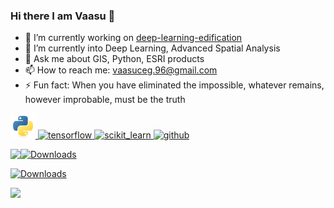 ### Hi there I am Vaasu 👋

- 🔭 I’m currently working on [deep-learning-edification](https://github.com/VaasuDevanS/deep-learning-edification)
- 🌱 I’m currently into Deep Learning, Advanced Spatial Analysis
- 💬 Ask me about GIS, Python, ESRI products
- 📫 How to reach me: [vaasuceg.96@gmail.com](mailto:vaasuceg.96.com)
- ⚡ Fun fact: When you have eliminated the impossible, whatever remains, however improbable, must be the truth

<p>
<a href="https://www.python.org" target="_blank"> <img src="https://raw.githubusercontent.com/devicons/devicon/master/icons/python/python-original.svg" alt="python" width="40" height="40"/> </a> 
  <a href="https://github.com/" target="_blank"> <img src="https://avatars.githubusercontent.com/u/15658638?s=200&v=4" alt="tensorflow" width="40" height="40"> </a> 
<a href="https://scikit-learn.org/" target="_blank"> <img src="https://upload.wikimedia.org/wikipedia/commons/0/05/Scikit_learn_logo_small.svg" alt="scikit_learn" width="40" height="40" /> </a> 
<a href="https://github.com/" target="_blank"> <img src="https://img.icons8.com/ios-glyphs/240/000000/github.png" alt="github" width="40" height="40"> </a> 
 </p>
  
<img align='left' src="https://github-readme-stats.vercel.app/api?username=VaasuDevanS&show_icons=true">

[![Downloads](https://static.pepy.tech/personalized-badge/cowsay?period=total&units=international_system&left_color=black&right_color=blue&left_text=Cowsay%20-%20downloads)](https://pepy.tech/project/cowsay)

[![Downloads](https://static.pepy.tech/personalized-badge/periodicelements?period=total&units=international_system&left_color=black&right_color=orange&left_text=PeriodicElements%20-%20downloads)](https://pepy.tech/project/periodicelements)

[![](https://img.shields.io/badge/linkedin-%230077B5.svg?&style=for-the-badge&logo=linkedin&logoColor=white)](https://www.linkedin.com/in/vaasudevans/)
